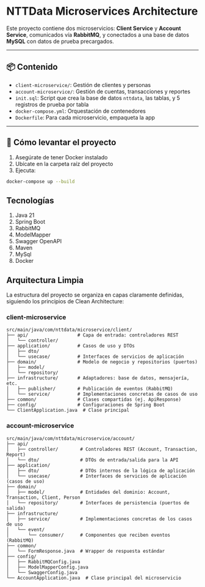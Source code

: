 # NTTData Microservices Architecture

Este proyecto contiene dos microservicios: **Client Service** y **Account Service**, comunicados vía **RabbitMQ**, y conectados a una base de datos **MySQL** con datos de prueba precargados.

---

## 📦 Contenido

- `client-microservice/`: Gestión de clientes y personas
- `account-microservice/`: Gestión de cuentas, transacciones y reportes
- `init.sql`: Script que crea la base de datos `nttdata`, las tablas, y 5 registros de prueba por tabla
- `docker-compose.yml`: Orquestación de contenedores
- `Dockerfile`: Para cada microservicio, empaqueta la app

---

## 🚀 Cómo levantar el proyecto

1. Asegúrate de tener Docker instalado
2. Ubícate en la carpeta raíz del proyecto
3. Ejecuta:

```bash
docker-compose up --build
```

## Tecnologías
1. Java 21
2. Spring Boot
3. RabbitMQ
4. ModelMapper
5. Swagger OpenAPI
6. Maven
7. MySql
8. Docker

##  Arquitectura Limpia
La estructura del proyecto se organiza en capas claramente definidas, siguiendo los principios de Clean Architecture:

### client-microservice

```plaintext
src/main/java/com/nttdata/microservice/client/
├── api/                  # Capa de entrada: controladores REST
│   └── controller/
├── application/          # Casos de uso y DTOs
│   ├── dto/
│   └── usecase/          # Interfaces de servicios de aplicación
├── domain/               # Modelo de negocio y repositorios (puertos)
│   ├── model/
│   └── repository/
├── infrastructure/       # Adaptadores: base de datos, mensajería, etc.
│   ├── publisher/        # Publicación de eventos (RabbitMQ)
│   └── service/          # Implementaciones concretas de casos de uso
├── common/               # Clases compartidas (ej. ApiResponse)
├── config/               # Configuraciones de Spring Boot
└── ClientApplication.java  # Clase principal

```
### account-microservice
```plaintext
src/main/java/com/nttdata/microservice/account/
├── api/                  
│   ├── controller/        # Controladores REST (Account, Transaction, Report)
│   └── dto/               # DTOs de entrada/salida para la API
├── application/
│   ├── dto/               # DTOs internos de la lógica de aplicación
│   └── usecase/           # Interfaces de servicios de aplicación (casos de uso)
├── domain/
│   ├── model/             # Entidades del dominio: Account, Transaction, Client, Person
│   └── repository/        # Interfaces de persistencia (puertos de salida)
├── infrastructure/
│   ├── service/           # Implementaciones concretas de los casos de uso
│   └── event/
│       └── consumer/      # Componentes que reciben eventos (RabbitMQ)
├── common/               
│   └── FormResponse.java  # Wrapper de respuesta estándar
├── config/               
│   ├── RabbitMQConfig.java
│   ├── ModelMapperConfig.java
│   └── SwaggerConfig.java
└── AccountApplication.java  # Clase principal del microservicio
